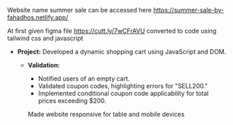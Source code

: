 Website name summer sale can be accessed here https://summer-sale-by-fahadhos.netlify.app/


At first given figma file https://cutt.ly/7wCFrAVU converted to code using tailwind css and javascript

 
- **Project:** Developed a dynamic shopping cart using JavaScript and DOM.
  
  - **Validation:**
    - Notified users of an empty cart.
    - Validated coupon codes, highlighting errors for "SELL200."
    - Implemented conditional coupon code applicability for total prices exceeding $200. 



    Made website responsive for table and mobile devices